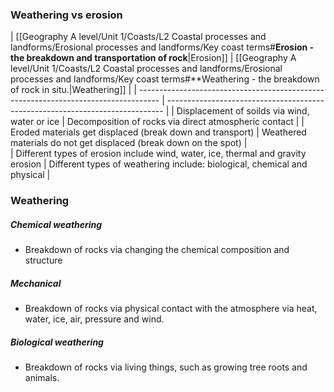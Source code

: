 ### Weathering vs erosion

| [[Geography A level/Unit 1/Coasts/L2 Coastal processes and landforms/Erosional processes and landforms/Key coast terms#**Erosion - the breakdown and transportation of rock**|Erosion]] | [[Geography A level/Unit 1/Coasts/L2 Coastal processes and landforms/Erosional processes and landforms/Key coast terms#**Weathering - the breakdown of rock in situ.|Weathering]] |
| ----------------------------------------------------------------------------------- | ----------------------------------------------------------------------------- |
| Displacement of soilds via wind, water or ice                                    | Decomposition of rocks via direct atmospheric contact                    |
| Eroded materials get displaced (break down and transport)                        | Weathered materials do not get displaced (break down on the spot)        |                     
| Different types of erosion include wind, water, ice, thermal and gravity erosion | Different types of weathering include: biological, chemical and physical |   
### Weathering 

##### Chemical weathering
- Breakdown of rocks via changing the chemical composition and structure
##### Mechanical 
- Breakdown of rocks via physical contact with the atmosphere via heat, water, ice, air, pressure and wind.
##### Biological weathering 
- Breakdown of rocks via living things, such as growing tree roots and animals.